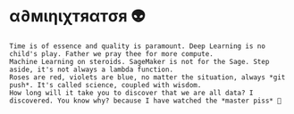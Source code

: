 # α∂мιηιχтяαтσя 👽

```shell
Time is of essence and quality is paramount. Deep Learning is no child's play. Father we pray thee for more compute. 
Machine Learning on steroids. SageMaker is not for the Sage. Step aside, it's not always a lambda function. 
Roses are red, violets are blue, no matter the situation, always *git push*. It's called science, coupled with wisdom. 
How long will it take you to discover that we are all data? I discovered. You know why? because I have watched the *master piss* 👀
```


<!--
**Adminixtrator/Adminixtrator** is a ✨ _special_ ✨ repository because its `README.md` (this file) appears on your GitHub profile.

Here are some ideas to get you started:

- 🔭 I’m currently working on ...
- 🌱 I’m currently learning ...
- 👯 I’m looking to collaborate on ...
- 🤔 I’m looking for help with ...
- 💬 Ask me about ...
- 📫 How to reach me: ...
- 😄 Pronouns: ...
- ⚡ Fun fact: ...
-->
